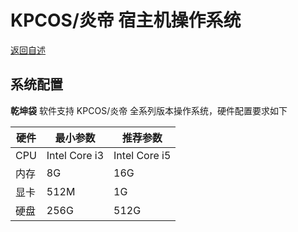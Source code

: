 # KPCOS/炎帝 宿主机操作系统

  [返回自述](https://gitee.com/david921518/qkd-app/blob/gitee/README.md)
 
## 系统配置

  **乾坤袋** 软件支持 KPCOS/炎帝 全系列版本操作系统，硬件配置要求如下
 
| 硬件 | 最小参数 | 推荐参数 |
|------|----------|----------|
| CPU | Intel Core i3 | Intel Core i5 |
| 内存 | 8G | 16G |
| 显卡 | 512M | 1G |
| 硬盘 | 256G | 512G |
